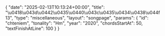 {
    "date": "2025-02-13T10:13:24+00:00",
    "title": "\u0418\u043d\u0442\u0435\u0440\u043c\u0435\u0434\u0438\u044f 13",
    "type": "miscellaneous",
    "layout": "songpage",
    "params": {
        "id": "chteniem",
        "tonality": "Hm",
        "year": "2020",
        "chordsStartAt": 50,
        "textFinishAtLine": 100
    }
}